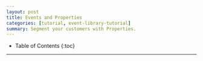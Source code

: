 ```yaml
---
layout: post
title: Events and Properties
categories: [tutorial, event-library-tutorial]
summary: Segment your customers with Properties.
---
```

* Table of Contents
{:toc}
* * *

<div id="wistia_1083756b5d" class="wistia_embed wistia-embed" data-video-width="640" data-video-height="400">
</div>